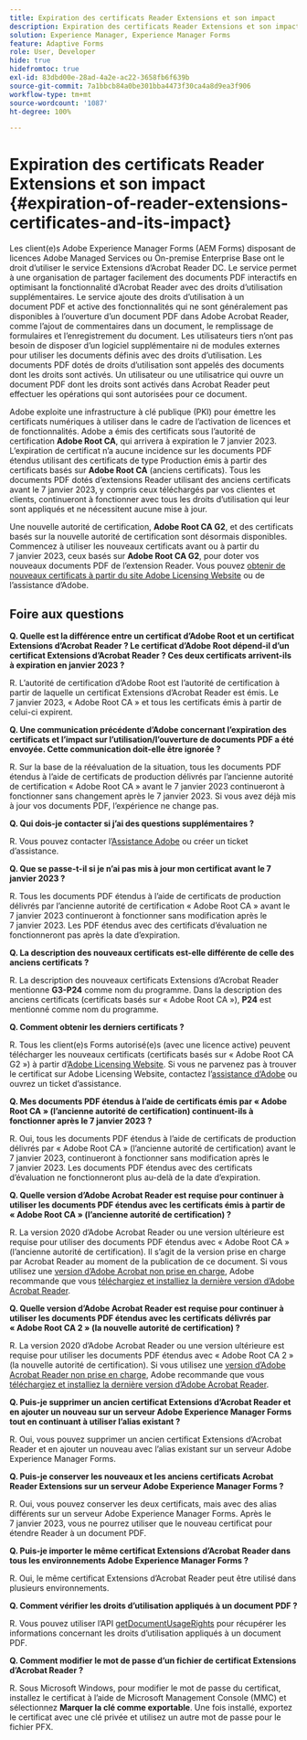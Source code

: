 ```yaml
---
title: Expiration des certificats Reader Extensions et son impact
description: Expiration des certificats Reader Extensions et son impact
solution: Experience Manager, Experience Manager Forms
feature: Adaptive Forms
role: User, Developer
hide: true
hidefromtoc: true
exl-id: 83dbd00e-28ad-4a2e-ac22-3658fb6f639b
source-git-commit: 7a1bbcb84a0be301bba4473f30ca4a8d9ea3f906
workflow-type: tm+mt
source-wordcount: '1087'
ht-degree: 100%

---
```


# Expiration des certificats Reader Extensions et son impact {#expiration-of-reader-extensions-certificates-and-its-impact}

Les client(e)s Adobe Experience Manager Forms (AEM Forms) disposant de licences Adobe Managed Services ou On-premise Enterprise Base ont le droit d’utiliser le service Extensions d’Acrobat Reader DC. Le service permet à une organisation de partager facilement des documents PDF interactifs en optimisant la fonctionnalité d’Acrobat Reader avec des droits d’utilisation supplémentaires. Le service ajoute des droits d’utilisation à un document PDF et active des fonctionnalités qui ne sont généralement pas disponibles à l’ouverture d’un document PDF dans Adobe Acrobat Reader, comme l’ajout de commentaires dans un document, le remplissage de formulaires et l’enregistrement du document. Les utilisateurs tiers n’ont pas besoin de disposer d’un logiciel supplémentaire ni de modules externes pour utiliser les documents définis avec des droits d’utilisation. Les documents PDF dotés de droits d’utilisation sont appelés des documents dont les droits sont activés. Un utilisateur ou une utilisatrice qui ouvre un document PDF dont les droits sont activés dans Acrobat Reader peut effectuer les opérations qui sont autorisées pour ce document.

Adobe exploite une infrastructure à clé publique (PKI) pour émettre les certificats numériques à utiliser dans le cadre de l’activation de licences et de fonctionnalités. Adobe a émis des certificats sous l’autorité de certification **Adobe Root CA**, qui arrivera à expiration le 7 janvier 2023. L’expiration de certificat n’a aucune incidence sur les documents PDF étendus utilisant des certificats de type Production émis à partir des certificats basés sur **Adobe Root CA** (anciens certificats). Tous les documents PDF dotés d’extensions Reader utilisant des anciens certificats avant le 7 janvier 2023, y compris ceux téléchargés par vos clientes et clients, continueront à fonctionner avec tous les droits d’utilisation qui leur sont appliqués et ne nécessitent aucune mise à jour.

Une nouvelle autorité de certification, **Adobe Root CA G2**, et des certificats basés sur la nouvelle autorité de certification sont désormais disponibles. Commencez à utiliser les nouveaux certificats avant ou à partir du 7 janvier 2023, ceux basés sur **Adobe Root CA G2**, pour doter vos nouveaux documents PDF de l’extension Reader.  Vous pouvez [obtenir de nouveaux certificats à partir du site Adobe Licensing Website](https://licensing.adobe.com/) ou de l’assistance d’Adobe.

## Foire aux questions

**Q. Quelle est la différence entre un certificat d’Adobe Root et un certificat Extensions d’Acrobat Reader ? Le certificat d’Adobe Root dépend-il d’un certificat Extensions d’Acrobat Reader ? Ces deux certificats arrivent-ils à expiration en janvier 2023 ?**

R. L’autorité de certification d’Adobe Root est l’autorité de certification à partir de laquelle un certificat Extensions d’Acrobat Reader est émis. Le 7 janvier 2023, « Adobe Root CA » et tous les certificats émis à partir de celui-ci expirent.

**Q. Une communication précédente d’Adobe concernant l’expiration des certificats et l’impact sur l’utilisation/l’ouverture de documents PDF a été envoyée. Cette communication doit-elle être ignorée ?**

R. Sur la base de la réévaluation de la situation, tous les documents PDF étendus à l’aide de certificats de production délivrés par l’ancienne autorité de certification « Adobe Root CA » avant le 7 janvier 2023 continueront à fonctionner sans changement après le 7 janvier 2023. Si vous avez déjà mis à jour vos documents PDF, l’expérience ne change pas.

**Q. Qui dois-je contacter si j’ai des questions supplémentaires ?**

R. Vous pouvez contacter l’[Assistance Adobe](https://experienceleague.adobe.com/?support-solution=Experience+Manager&lang=fr#support) ou créer un ticket d’assistance.

**Q. Que se passe-t-il si je n’ai pas mis à jour mon certificat avant le 7 janvier 2023 ?**

R. Tous les documents PDF étendus à l’aide de certificats de production délivrés par l’ancienne autorité de certification « Adobe Root CA » avant le 7 janvier 2023 continueront à fonctionner sans modification après le 7 janvier 2023. Les PDF étendus avec des certificats d’évaluation ne fonctionneront pas après la date d’expiration.

**Q. La description des nouveaux certificats est-elle différente de celle des anciens certificats ?**

R. La description des nouveaux certificats Extensions d’Acrobat Reader mentionne **G3-P24** comme nom du programme. Dans la description des anciens certificats (certificats basés sur « Adobe Root CA »), **P24** est mentionné comme nom du programme.

**Q. Comment obtenir les derniers certificats ?**

R. Tous les client(e)s Forms autorisé(e)s (avec une licence active) peuvent télécharger les nouveaux certificats (certificats basés sur « Adobe Root CA G2 ») à partir d’[Adobe Licensing Website](https://licensing.adobe.com/). Si vous ne parvenez pas à trouver le certificat sur Adobe Licensing Website, contactez l’[assistance d‘Adobe](https://experienceleague.adobe.com/?support-solution=Experience+Manager&lang=fr#support) ou ouvrez un ticket d’assistance.

**Q. Mes documents PDF étendus à l’aide de certificats émis par « Adobe Root CA » (l’ancienne autorité de certification) continuent-ils à fonctionner après le 7 janvier 2023 ?**

R. Oui, tous les documents PDF étendus à l’aide de certificats de production délivrés par « Adobe Root CA » (l’ancienne autorité de certification) avant le 7 janvier 2023, continueront à fonctionner sans modification après le 7 janvier 2023. Les documents PDF étendus avec des certificats d’évaluation ne fonctionneront plus au-delà de la date d’expiration.

**Q. Quelle version d’Adobe Acrobat Reader est requise pour continuer à utiliser les documents PDF étendus avec les certificats émis à partir de « Adobe Root CA » (l’ancienne autorité de certification) ?**

R. La version 2020 d’Adobe Acrobat Reader ou une version ultérieure est requise pour utiliser des documents PDF étendus avec « Adobe Root CA » (l’ancienne autorité de certification). Il s’agit de la version prise en charge par Acrobat Reader au moment de la publication de ce document. Si vous utilisez une [version d’Adobe Acrobat non prise en charge](https://helpx.adobe.com/fr/support/programs/eol-matrix.html), Adobe recommande que vous [téléchargiez et installiez la dernière version d’Adobe Acrobat Reader](https://get.adobe.com/fr/reader/).

**Q. Quelle version d’Adobe Acrobat Reader est requise pour continuer à utiliser les documents PDF étendus avec les certificats délivrés par « Adobe Root CA 2 » (la nouvelle autorité de certification) ?**

R. La version 2020 d’Adobe Acrobat Reader ou une version ultérieure est requise pour utiliser les documents PDF étendus avec « Adobe Root CA 2 » (la nouvelle autorité de certification). Si vous utilisez une [version d’Adobe Acrobat Reader non prise en charge](https://helpx.adobe.com/fr/support/programs/eol-matrix.html), Adobe recommande que vous [téléchargiez et installiez la dernière version d’Adobe Acrobat Reader](https://get.adobe.com/fr/reader/).

**Q. Puis-je supprimer un ancien certificat Extensions d’Acrobat Reader et en ajouter un nouveau sur un serveur Adobe Experience Manager Forms tout en continuant à utiliser l’alias existant ?**

R. Oui, vous pouvez supprimer un ancien certificat Extensions d’Acrobat Reader et en ajouter un nouveau avec l’alias existant sur un serveur Adobe Experience Manager Forms.

**Q. Puis-je conserver les nouveaux et les anciens certificats Acrobat Reader Extensions sur un serveur Adobe Experience Manager Forms ?**

R. Oui, vous pouvez conserver les deux certificats, mais avec des alias différents sur un serveur Adobe Experience Manager Forms. Après le 7 janvier 2023, vous ne pourrez utiliser que le nouveau certificat pour étendre Reader à un document PDF.

**Q. Puis-je importer le même certificat Extensions d’Acrobat Reader dans tous les environnements Adobe Experience Manager Forms ?**

R. Oui, le même certificat Extensions d’Acrobat Reader peut être utilisé dans plusieurs environnements.

**Q. Comment vérifier les droits d’utilisation appliqués à un document PDF ?**

R. Vous pouvez utiliser l’API [getDocumentUsageRights](/help/forms/developing/acrobat-reader-dc-extensions-service.md) pour récupérer les informations concernant les droits d’utilisation appliqués à un document PDF.

**Q. Comment modifier le mot de passe d’un fichier de certificat Extensions d’Acrobat Reader ?**

R. Sous Microsoft Windows, pour modifier le mot de passe du certificat, installez le certificat à l’aide de Microsoft Management Console (MMC) et sélectionnez **Marquer la clé comme exportable**. Une fois installé, exportez le certificat avec une clé privée et utilisez un autre mot de passe pour le fichier PFX.


<!-- 
## Applying the certificates {#obtaning-and-applying-the-certificates} 

You can choose one of the following paths to apply latest certificates:

* [Updating certificates for an AEM Forms on JEE environment](#Updating-and-Applying-certificates-for-an-AEM-Forms-on-JEE-environment) 
* [Updating certificates for an AEM Forms on OSGi environment](#Updating-and-applying-certificates-for-an-AEM-Forms-on-OSGi-environment)

>[!NOTE]
>
>The document uses the term certificates and credentials interchangeably.

### Pre-requisites {#Pre-requisites}

Updating the certificates requires using actions available on AEM Forms administrator console and Reader Extension APIs provided by AEM Forms. The document is intended for users and administrators with knowledge of using Adobe Experience Manger Forms APIs. Before you start, ensure that: 

* the user has administrator rights on underlying AEM Forms environment. 
* the user has setup the [development environment](https://experienceleague.adobe.com/docs/experience-manager-65-lts/developing/devtools/howto-projects-eclipse.html) and has access to it.
* [obtain the certificates](#obtain-the-certificates).


### Obtain the certificates {#obtain-the-certificates}

The Rights credential is delivered as a digital certificate that contains the public key, the private key, and the password used to access the credential.

If your organization purchases a production version of Reader Extensions, the production Rights credential is delivered by Adobe Licensing Website (LWS). A production Rights credential is unique to your organization and can enable the specific usage rights that you require.

If you obtained Reader Extensions through a partner or software provider who integrated Reader Extensions into their software, the Rights credential is provided to you by that partner who, in turn, receives this credential from Adobe.

>[!NOTE]
>
>The Rights credential cannot be used for typical document signing or assertion of identity. For these applications, you can use a self-sign certificate or acquire an identity certificate from a Certificate Authority (CA).

The following types of Rights credentials are available:

**Customer Evaluation**: A credential with a short validity period that is provided to customers who want to evaluate Reader Extensions. Usage rights applied to documents using this credential expire when the credential expires. This type of credential is valid only for two to three months.

**Production**: A credential with a long validity period that is provided to customers who purchased the full product. Production credentials are unique to each customer but can be installed on multiple systems.

If you have already used certificates to reader extend PDF files, download a production certificate from [Adobe Licensing Website (LWS)](https://licensing.adobe.com/).

### Applying certificates for an AEM Forms on JEE environment {#Updating-and-Applying-certificates-for-an-AEM-Forms-on-JEE-environment} 

Applying new certificates on AEM Forms on JEE stack requires importing new credentials and applying usage rights. You can use admin console to import credentials and AEM Forms Reader Extension APIs to apply usage rights. 

#### Import and configure credentials 

You can use the Trust Store Management pages to import a new credential. The Trust Store may contain more than one Reader Extensions credential. Designate one of those credentials as the default Reader Extensions credential. The default credential is used when a Workbench user is unable to determine which credential to use during process creation. These rules apply to default credentials:

* If you import a Reader Extensions credential and the Trust Store contains no other Reader Extensions credentials, it is set as the default.
* If you import a Reader Extensions credential with the Default option selected, the default type is removed from an existing default credential. The imported credential becomes the default.
* You cannot delete a default Reader Extensions credential. To delete the default credential, first set another credential as the default. An exception to this rule is that if there is only one credential, you can delete it even though it is the default.
* You cannot update a default Reader Extensions credential.

To import the credentials: 

1. In administration console, click Settings > Trust Store Management > Local Credentials.
1. Click Import and, under Trust Store Type, select Acrobat Reader DC extensions Credential.
1. (Optional) To indicate that this credential is the default credential to use with Acrobat Reader DC extensions, select Default.
1. In the Alias box, type an identifier for the credential. This identifier is used as the display name for the credential in Acrobat Reader DC extensions. This alias is also used to access the credential programmatically using the AEM forms SDK.
1. Click Choose File to locate the credential, type the password of the credential, and then click OK.

If the error message "Failed to import credential due to either incorrect file format, or incorrect password" appears, verify that the password is valid.

You can also import and delete credentials programmatically. (See [Programming with AEM forms](../../developing/credentials.md).)

<!-- ### Remove usage rights from existing rights-enabled PDF documents

Remove usage rights from existing rights-enabled PDF documents before applying usage rights with latest credentials. AEM Forms on JEE provides APIs to remove usage rights. For detailed instructions, see [Removing Usage Rights from PDF Documents](../../developing/assigning-usage-rights.md#removing-usage-rights-from-pdf-documents).

To remove usage rights for AEM Forms on JEE processes developed in Workbench, see [Workbench Help](https://helpx.adobe.com/content/dam/help/en/experience-manager/6-5/forms/pdf/WorkbenchHelp.pdf). 

#### Apply the usage rights to PDF documents 

After importing new credentials, you can apply usage rights to PDF documents using the Acrobat Reader DC extensions Java Client API and web service.  For details, see [Applying Usage Rights to PDF Documents](../../developing/assigning-usage-rights.md#applying-usage-rights-to-pdf-documents). 


### Applying certificates for an AEM Forms on OSGi environment {#Updating-and-applying-certificates-for-an-AEM-Forms-on-OSGi-environment}

Applying new certificates on AEM Forms on OSGi stack requires importing new credentials and applying usage rights. You can use admin console to import credentials and AEM Forms Reader Extension APIs to apply usage rights. 

#### Import credentials {#Import-credentials}

In an AEM Forms on OSGi environment, a Reader Extension credential is associated with fd-service user. Before adding credentials for fd-user key store, perform the following steps to create a key store: 

1. Log in to your AEM Author instance as an Administrator.
1. Go to **[!UICONTROL Tools]**> **[!UICONTROL Security]**>**[!UICONTROL Users]**.
1. Scroll down the list of users until you find fd-service user account.
1. Click **[!UICONTROL fd-service]** user.
1. Click keystore tab.
1. Click **[!UICONTROL Create KeyStore]**.
1. Set the KeyStore Access Password and save your settings to create the KeyStore password.

After creating the key-store, add credentials to fd-service user. The following video explains the steps: 

>[!VIDEO](https://images-tv.adobe.com/mpcv3/5577/8db8e554-f04b-4fae-8108-b9b5e0eb03ad_1627925794.854x480at800_h264.mp4)

The following command list the details of the pfx file. Before running the command, navigate to the directory that contains the .pfx file.

`keytool -v -list -storetype pkcs12 -keystore [name of your .pfx file]`

For example, keytool -v -list -storetype pkcs12 -keystore 1005566.pfx where 1005566.pfx is the name of my pfx file

<!-- ### Remove usage rights from existing rights-enabled PDF documents

Remove usage rights from existing rights-enabled PDF documents before applying usage rights with latest credentials. You can remove the usage rights for a document by invoking the removeUsageRights API from within the docAssuranceServiceAPI. For detailed information, see [Remove Usage Rights](/help/forms/using/aem-document-services-programmatically.md#removing-usage-rights) document.

#### Apply the usage rights to PDF documents 

To apply usage rights in an AEM Forms on OSGi environment, Create custom OSGi service to usage rights to the documents. You can also create a servlet with a POST method to return the reader extended PDF to the user. For detailed instructions, see [Applying Reader Extensions](https://experienceleague.adobe.com/docs/experience-manager-learn/forms/document-services/apply-reader-extension-rights-to-pdf.html).  -->
